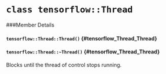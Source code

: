 # `class tensorflow::Thread`





###Member Details

#### `tensorflow::Thread::Thread()` {#tensorflow_Thread_Thread}





#### `tensorflow::Thread::~Thread()` {#tensorflow_Thread_Thread}

Blocks until the thread of control stops running.


